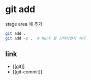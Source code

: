# git add

stage area 에 추가

```sh 
git add .
git add -p .  # hunk 를 선택하면서 처리
```

## link
- [[git]]
- [[git-commit]]
